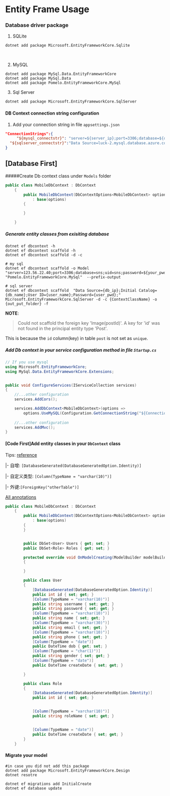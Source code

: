 # Entity Frame Usage

### Database driver package

1. SQLite

```shell
dotnet add package Microsoft.EntityFrameworkCore.Sqlite
```

​	

2. MySQL

```shell
dotnet add package MySql.Data.EntityFrameworkCore
dotnet add package MySql.Data
dotnet add package Pomelo.EntityFrameworkCore.MySql
```



3. Sql Server

```bash
dotnet add package Microsoft.EntityFrameworkCore.SqlServer
```



#### DB Context connection string configuration

1. Add your connection string in file `appsettings.json`

```json
"ConnectionStrings":{
     "${mysql_connectstr}": "server=${server_ip};port=3306;database=${db_name};uid=${user};password=${password}",
  "${sqlserver_connectstr}":"Data Source=luck-2.mysql.database.azure.com;Initial Catalog=lucky-dev;User ID=${userid};Password=${password};"
}
```


## [Database First]

#####Create Db context class under `Models` folder

```c#
public class MobileDbContext : DbContext
    {
        public MobileDbContext(DbContextOptions<MobileDbContext> options)
            : base(options)
        {

        }

    }
```

##### Generate entity classes from exisiting database

```shell
dotnet ef dbcontext -h
dotnet ef dbcontext scaffold -h
dotnet ef dbcontext scaffold -d -c 

# my sql
dotnet ef dbcontext scaffold -o Model "server=123.56.22.40;port=3306;database=sns;uid=sns;password=${your_pwd}" "Pomelo.EntityFrameworkCore.MySql"  --prefix-output

# sql server
dotnet ef dbcontext scaffold  "Data Source={db_ip};Initial Catalog={db_name};User ID={user_name};Password={user_pwd};" Microsoft.EntityFrameworkCore.SqlServer -d -c {ContextClassName} -o  {out_put_folder} -f

```

**NOTE**: 

> Could not scaffold the foreign key 'Image(postId)'. A key for 'id' was not found in the principal entity type 'Post'.

This is because the `id` column(key) in table `post` is not set as `unique`.

##### Add Db context in your service configuration method in file `Startup.cs`

```c#
// If you use mysql
using Microsoft.EntityFrameworkCore;
using MySql.Data.EntityFrameworkCore.Extensions;


public void ConfigureServices(IServiceCollection services)
{
    //...other configuration
    services.AddCors();

    services.AddDbContext<MobileDbContext>(options =>
        options.UseMySQL(Configuration.GetConnectionString("${ConnectionName}")));
	
    //...other configuration
    services.AddMvc();
}
```





#### [Code First]Add entity classes in your `DbContext` class

Tips: [reference](https://docs.microsoft.com/en-us/ef/ef6/modeling/code-first/data-annotations)

|- 自增: `[DatabaseGenerated(DatabaseGeneratedOption.Identity)]`

|- 自定义类型: `[Column(TypeName = "varchar(10)")]`

|- 外键:`[ForeignKey("otherTable")]`

[All annotations](https://docs.microsoft.com/en-us/dotnet/api/system.componentmodel.dataannotations.stringlengthattribute?redirectedfrom=MSDN&view=netframework-4.7.2)

```c#
public class MobileDbContext : DbContext
    {
        public MobileDbContext(DbContextOptions<MobileDbContext> options)
            : base(options)
        {
        }


        public DbSet<User> Users { get; set; }
        public DbSet<Role> Roles { get; set; }

        protected override void OnModelCreating(ModelBuilder modelBuilder)
        {

        }

        public class User
        {
            [DatabaseGenerated(DatabaseGeneratedOption.Identity)]
            public int id { set; get; }
            [Column(TypeName = "varchar(10)")]
            public string username { set; get; }
            public string password { set; get; }
            [Column(TypeName = "varchar(10)")]
            public string name { set; get; }
            [Column(TypeName = "varchar(30)")]
            public string email { set; get; }
            [Column(TypeName = "varchar(10)")]
            public string phone { set; get; }
            [Column(TypeName = "date")]
            public DateTime dob { get; set; }
            [Column(TypeName = "char(1)")]
            public string gender { set; get; }
            [Column(TypeName = "date")]
            public DateTime createDate { set; get; }

        }

        public class Role
        {
            [DatabaseGenerated(DatabaseGeneratedOption.Identity)]
            public int id { set; get; }


            [Column(TypeName = "varchar(10)")]
            public string roleName { set; get; }


            [Column(TypeName = "date")]
            public DateTime createDate { set; get; }
        }
    }
```

#### Migrate your model

```shell
#in case you did not add this package
dotnet add package Microsoft.EntityFrameworkCore.Design
dotnet resotre

dotnet ef migrations add InitialCreate
dotnet ef database update
```

